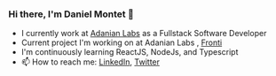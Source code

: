 ### Hi there, I'm Daniel Montet 👋

- I currently work at [Adanian Labs](https://www.adanianlabs.io/) as a Fullstack Software Developer
- Current project I'm working on at Adanian Labs , [Fronti](https://fronti.tv)
- I'm continuously learning ReactJS, NodeJs, and Typescript
- 📫 How to reach me: [LinkedIn](https://www.linkedin.com/in/daniel-montet), [Twitter](https://twitter.com/DanMontet)

<!--
**Daniel-Montet/daniel-montet** is a ✨ _special_ ✨ repository because its `README.md` (this file) appears on your GitHub profile.

Here are some ideas to get you started:

- 🔭 I’m currently working on ...
- 🌱 I’m currently learning ...
- 👯 I’m looking to collaborate on ...
- 🤔 I’m looking for help with ...
- 💬 Ask me about ...
- 📫 How to reach me: ...
- 😄 Pronouns: ...
- ⚡ Fun fact: ...
-->
